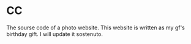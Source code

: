 # CC
The sourse code of a photo website.
This website is written as my gf's birthday gift.
I will update it sostenuto.